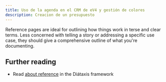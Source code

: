 ```yaml
---
title: Uso de la agenda en el CRM de eV4 y gestión de colores
description: Creacion de un presupuesto
---
```


Reference pages are ideal for outlining how things work in terse and clear terms.
Less concerned with telling a story or addressing a specific use case, they should give a comprehensive outline of what you're documenting.

## Further reading

- Read [about reference](https://diataxis.fr/reference/) in the Diátaxis framework
